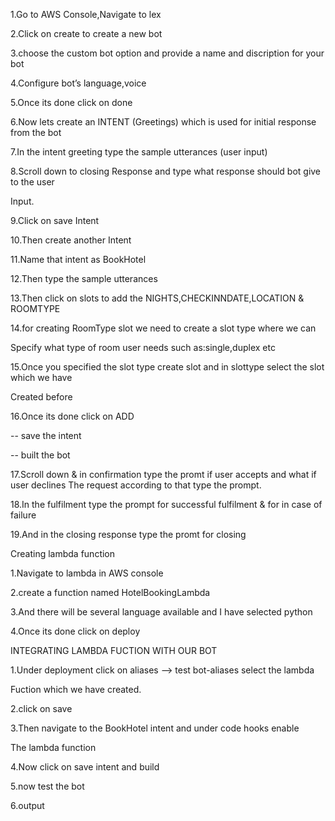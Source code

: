 1.Go to AWS Console,Navigate to lex

2.Click on create to create a new bot

3.choose the custom bot option and provide a name and discription for your bot

4.Configure bot’s language,voice  

5.Once its done click on done

6.Now lets create an INTENT (Greetings) which is used for initial response from the bot



7.In the intent greeting type the sample utterances (user input)

8.Scroll down to closing Response and type what response should bot give to the user 

Input.



9.Click on save Intent

10.Then create another Intent







11.Name that intent as BookHotel























12.Then type the sample utterances

13.Then click on slots to add the NIGHTS,CHECKINNDATE,LOCATION & ROOMTYPE





14.for creating RoomType slot we need to create a slot type where we can 

Specify what type of room user needs such as:single,duplex etc




15.Once you specified the slot type create slot and in slottype select the  slot which we have

Created before











16.Once its done click on ADD

-- save the intent 

-- built the bot 



17.Scroll down & in confirmation type the promt if user accepts and what if user declines The request according to that type the prompt.

18.In the fulfilment type the prompt for successful fulfilment & for in case of failure



19.And in the closing response type the promt for closing 





Creating lambda function 

1.Navigate to lambda in AWS console

2.create a function named HotelBookingLambda



3.And there will be several language available and I have selected python



4.Once its done click on deploy



INTEGRATING LAMBDA FUCTION WITH OUR BOT

1.Under deployment click on aliases –> test bot-aliases select the lambda

Fuction which we have created.





2.click on save 

3.Then navigate to the BookHotel intent and under code hooks enable 

The lambda function



4.Now click on save intent and build 

5.now test the bot

6.output



